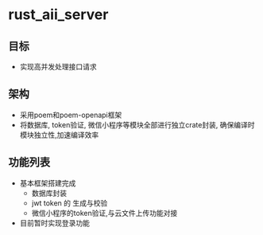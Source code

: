 # rust_aii_server

## 目标

- 实现高并发处理接口请求

## 架构

- 采用poem和poem-openapi框架
- 将数据库, token验证, 微信小程序等模块全部进行独立crate封装, 确保编译时模块独立性,加速编译效率

## 功能列表

- 基本框架搭建完成
  - 数据库封装
  - jwt token 的 生成与校验
  - 微信小程序的token验证,与云文件上传功能对接
- 目前暂时实现登录功能

